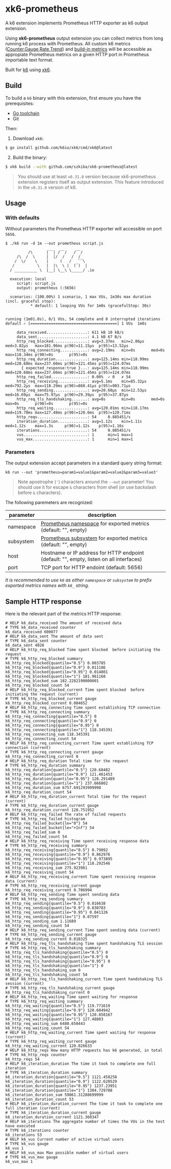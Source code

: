 # xk6-prometheus

A k6 extension implements Prometheus HTTP exporter as k6 output extension.

Using **xk6-prometheus** output extension you can collect metrics from long running k6 process with Prometheus. All custom k6 metrics ([Counter](https://k6.io/docs/javascript-api/k6-metrics/counter/),[Gauge](https://k6.io/docs/javascript-api/k6-metrics/gauge/),[Rate](https://k6.io/docs/javascript-api/k6-metrics/rate/),[Trend](https://k6.io/docs/javascript-api/k6-metrics/trend/)) and [build-in metrics](https://k6.io/docs/using-k6/metrics/#built-in-metrics) will be accessible as appropiate Prometheus metrics on a given HTTP port in Prometheus importable text format. 

Built for [k6](https://go.k6.io/k6) using [xk6](https://github.com/k6io/xk6).

## Build

To build a `k6` binary with this extension, first ensure you have the prerequisites:

- [Go toolchain](https://go101.org/article/go-toolchain.html)
- Git

Then:

1. Download `xk6`:
  ```bash
  $ go install github.com/k6io/xk6/cmd/xk6@latest
  ```

2. Build the binary:
  ```bash
  $ xk6 build --with github.com/szkiba/xk6-prometheus@latest
  ```

> You should use at least `v0.31.0` version because xk6-prometheus extension registers itself as output extension. This feature introduced in the `v0.31.0` version of k6.

## Usage

### With defaults

Without parameters the Prometheus HTTP exporter will accessible on port `5656`.

```plain
$ ./k6 run -d 1m --out prometheus script.js

          /\      |‾‾| /‾‾/   /‾‾/   
     /\  /  \     |  |/  /   /  /    
    /  \/    \    |     (   /   ‾‾\  
   /          \   |  |\  \ |  (‾)  | 
  / __________ \  |__| \__\ \_____/ .io

  execution: local
     script: script.js
     output: prometheus (:5656)

  scenarios: (100.00%) 1 scenario, 1 max VUs, 1m30s max duration (incl. graceful stop):
           * default: 1 looping VUs for 1m0s (gracefulStop: 30s)


running (1m01.0s), 0/1 VUs, 54 complete and 0 interrupted iterations
default ✓ [======================================] 1 VUs  1m0s

     data_received..................: 611 kB 10 kB/s
     data_sent......................: 4.1 kB 67 B/s
     http_req_blocked...............: avg=3.37ms   min=2.86µs   med=3.82µs   max=181.96ms p(90)=11.15µs  p(95)=13.52µs 
     http_req_connecting............: avg=2.19ms   min=0s       med=0s       max=118.34ms p(90)=0s       p(95)=0s      
     http_req_duration..............: avg=125.14ms min=118.99ms med=120.68ms max=237.66ms p(90)=121.45ms p(95)=124.07ms
       { expected_response:true }...: avg=125.14ms min=118.99ms med=120.68ms max=237.66ms p(90)=121.45ms p(95)=124.07ms
     http_req_failed................: 0.00%  ✓ 0   ✗ 54 
     http_req_receiving.............: avg=5.1ms    min=85.32µs  med=792.2µs  max=118.29ms p(90)=860.41µs p(95)=903.71µs
     http_req_sending...............: avg=20.68µs  min=12.53µs  med=16.69µs  max=75.97µs  p(90)=29.39µs  p(95)=37.87µs 
     http_req_tls_handshaking.......: avg=0s       min=0s       med=0s       max=0s       p(90)=0s       p(95)=0s      
     http_req_waiting...............: avg=120.01ms min=118.17ms med=119.78ms max=127.48ms p(90)=120.6ms  p(95)=120.71ms
     http_reqs......................: 54     0.885451/s
     iteration_duration.............: avg=1.12s    min=1.11s    med=1.12s    max=1.3s     p(90)=1.12s    p(95)=1.16s   
     iterations.....................: 54     0.885451/s
     vus............................: 1      min=1 max=1
     vus_max........................: 1      min=1 max=1
```

### Parameters

The output extension accept parameters in a standard query string format:

```
k6 run --out 'prometheus=param1=value1&param2=value2&param3=value3'
```

> Note apostrophe (`'`) characters around the `--out` parameter! You should use it for escape `&` characters from shell (or use backslash before `&` characters).

The following paremeters are recognized:

parameter | description
----------|------------
namespace | [Prometheus namespace](https://prometheus.io/docs/practices/naming/) for exported metrics (default: "", empty)
subsystem | [Prometheus subsystem](https://prometheus.io/docs/practices/naming/) for exported metrics (default: "", empty)
host      | Hostname or IP address for HTTP endpoint (default: "", empty, listen on all interfaces)
port      | TCP port for HTTP endoint (default: 5656)

*It is recommended to use `k6` as either `namespace` or `subsystem` to prefix exported metrics names with `k6_` string.*

## Sample HTTP response

Here is the relevant part of the metrics HTTP response:

```plain
# HELP k6_data_received The amount of received data
# TYPE k6_data_received counter
k6_data_received 600077
# HELP k6_data_sent The amount of data sent
# TYPE k6_data_sent counter
k6_data_sent 4028
# HELP k6_http_req_blocked Time spent blocked  before initiating the request
# TYPE k6_http_req_blocked summary
k6_http_req_blocked{quantile="0.5"} 0.003785
k6_http_req_blocked{quantile="0.9"} 0.011186
k6_http_req_blocked{quantile="0.95"} 0.014801
k6_http_req_blocked{quantile="1"} 181.961168
k6_http_req_blocked_sum 182.2282190000001
k6_http_req_blocked_count 54
# HELP k6_http_req_blocked_current Time spent blocked  before initiating the request (current)
# TYPE k6_http_req_blocked_current gauge
k6_http_req_blocked_current 0.004652
# HELP k6_http_req_connecting Time spent establishing TCP connection
# TYPE k6_http_req_connecting summary
k6_http_req_connecting{quantile="0.5"} 0
k6_http_req_connecting{quantile="0.9"} 0
k6_http_req_connecting{quantile="0.95"} 0
k6_http_req_connecting{quantile="1"} 118.345391
k6_http_req_connecting_sum 118.345391
k6_http_req_connecting_count 54
# HELP k6_http_req_connecting_current Time spent establishing TCP connection (current)
# TYPE k6_http_req_connecting_current gauge
k6_http_req_connecting_current 0
# HELP k6_http_req_duration Total time for the request
# TYPE k6_http_req_duration summary
k6_http_req_duration{quantile="0.5"} 120.68482
k6_http_req_duration{quantile="0.9"} 121.461453
k6_http_req_duration{quantile="0.95"} 128.291489
k6_http_req_duration{quantile="1"} 237.666802
k6_http_req_duration_sum 6757.691293999998
k6_http_req_duration_count 54
# HELP k6_http_req_duration_current Total time for the request (current)
# TYPE k6_http_req_duration_current gauge
k6_http_req_duration_current 120.751952
# HELP k6_http_req_failed The rate of failed requests
# TYPE k6_http_req_failed histogram
k6_http_req_failed_bucket{le="0"} 54
k6_http_req_failed_bucket{le="+Inf"} 54
k6_http_req_failed_sum 0
k6_http_req_failed_count 54
# HELP k6_http_req_receiving Time spent receiving response data
# TYPE k6_http_req_receiving summary
k6_http_req_receiving{quantile="0.5"} 0.79092
k6_http_req_receiving{quantile="0.9"} 0.862976
k6_http_req_receiving{quantile="0.95"} 0.973895
k6_http_req_receiving{quantile="1"} 118.292546
k6_http_req_receiving_sum 275.923961
k6_http_req_receiving_count 54
# HELP k6_http_req_receiving_current Time spent receiving response data (current)
# TYPE k6_http_req_receiving_current gauge
k6_http_req_receiving_current 0.706994
# HELP k6_http_req_sending Time spent sending data
# TYPE k6_http_req_sending summary
k6_http_req_sending{quantile="0.5"} 0.016638
k6_http_req_sending{quantile="0.9"} 0.030783
k6_http_req_sending{quantile="0.95"} 0.041126
k6_http_req_sending{quantile="1"} 0.07597
k6_http_req_sending_sum 1.11689
k6_http_req_sending_count 54
# HELP k6_http_req_sending_current Time spent sending data (current)
# TYPE k6_http_req_sending_current gauge
k6_http_req_sending_current 0.018325
# HELP k6_http_req_tls_handshaking Time spent handshaking TLS session
# TYPE k6_http_req_tls_handshaking summary
k6_http_req_tls_handshaking{quantile="0.5"} 0
k6_http_req_tls_handshaking{quantile="0.9"} 0
k6_http_req_tls_handshaking{quantile="0.95"} 0
k6_http_req_tls_handshaking{quantile="1"} 0
k6_http_req_tls_handshaking_sum 0
k6_http_req_tls_handshaking_count 54
# HELP k6_http_req_tls_handshaking_current Time spent handshaking TLS session (current)
# TYPE k6_http_req_tls_handshaking_current gauge
k6_http_req_tls_handshaking_current 0
# HELP k6_http_req_waiting Time spent waiting for response
# TYPE k6_http_req_waiting summary
k6_http_req_waiting{quantile="0.5"} 119.771619
k6_http_req_waiting{quantile="0.9"} 120.604942
k6_http_req_waiting{quantile="0.95"} 120.858167
k6_http_req_waiting{quantile="1"} 127.48803
k6_http_req_waiting_sum 6480.650443
k6_http_req_waiting_count 54
# HELP k6_http_req_waiting_current Time spent waiting for response (current)
# TYPE k6_http_req_waiting_current gauge
k6_http_req_waiting_current 120.026633
# HELP k6_http_reqs How many HTTP requests has k6 generated, in total
# TYPE k6_http_reqs counter
k6_http_reqs 54
# HELP k6_iteration_duration The time it took to complete one full iteration
# TYPE k6_iteration_duration summary
k6_iteration_duration{quantile="0.5"} 1121.458258
k6_iteration_duration{quantile="0.9"} 1122.620529
k6_iteration_duration{quantile="0.95"} 1237.23951
k6_iteration_duration{quantile="1"} 1304.729788
k6_iteration_duration_sum 59861.31288699999
k6_iteration_duration_count 53
# HELP k6_iteration_duration_current The time it took to complete one full iteration (current)
# TYPE k6_iteration_duration_current gauge
k6_iteration_duration_current 1121.360347
# HELP k6_iterations The aggregate number of times the VUs in the test have executed
# TYPE k6_iterations counter
k6_iterations 53
# HELP k6_vus Current number of active virtual users
# TYPE k6_vus gauge
k6_vus 1
# HELP k6_vus_max Max possible number of virtual users
# TYPE k6_vus_max gauge
k6_vus_max 1
```

